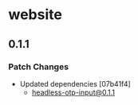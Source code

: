 # website

## 0.1.1

### Patch Changes

- Updated dependencies [07b41f4]
  - headless-otp-input@0.1.1
